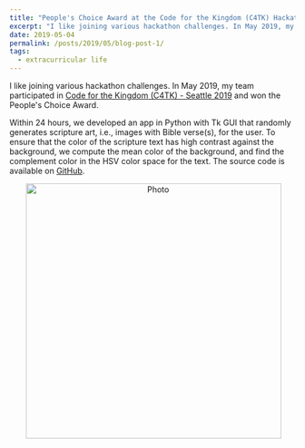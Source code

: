```yaml
---
title: "People's Choice Award at the Code for the Kingdom (C4TK) Hackathon"
excerpt: "I like joining various hackathon challenges. In May 2019, my team participated in Code for the Kingdom (C4TK) - Seattle 2019 and won the People's Choice Award."
date: 2019-05-04
permalink: /posts/2019/05/blog-post-1/
tags:
  - extracurricular life
---
```


I like joining various hackathon challenges. In May 2019, my team participated in [Code for the Kingdom (C4TK) - Seattle 2019](https://codeforthekingdom.org/seattle-hackathon-2019.html) and won the People's Choice Award. 

Within 24 hours, we developed an app in Python with Tk GUI that randomly generates scripture art, i.e., images with Bible verse(s), for the user. To ensure that the color of the scripture text has high contrast against the background, we compute the mean color of the background, and find the complement color in the HSV color space for the text. The source code is available on [GitHub](https://github.com/blackmacy/Scripture_Art). 

<p align="center">
  <img src="https://zhengthomastang.github.io/images/C4TK_photo.jpg?raw=true" alt="Photo" style="width: 450px;"/> 
</p>

